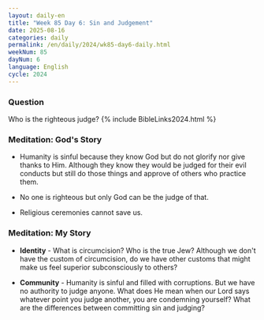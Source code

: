 ```yaml
---
layout: daily-en
title: "Week 85 Day 6: Sin and Judgement"
date: 2025-08-16
categories: daily
permalink: /en/daily/2024/wk85-day6-daily.html
weekNum: 85
dayNum: 6
language: English
cycle: 2024
---
```

### Question     
Who is the righteous judge?
{% include BibleLinks2024.html %} 

### Meditation: God's Story   
+ Humanity is sinful because they know God but do not glorify nor give thanks to Him. Although they know they would be judged for their evil conducts but still do those things and approve of others who practice them. 

+ No one is righteous but only God can be the judge of that. 

+ Religious ceremonies cannot save us. 

### Meditation: My Story   
+ **Identity** - What is circumcision? Who is the true Jew? Although we don't have the custom of circumcision, do we have other customs that might make us feel superior subconsciously to others? 

+ **Community** - Humanity is sinful and filled with corruptions. But we have no authority to judge anyone. What does He mean when our Lord says whatever point you judge another, you are condemning yourself? What are the differences between committing sin and judging? 
